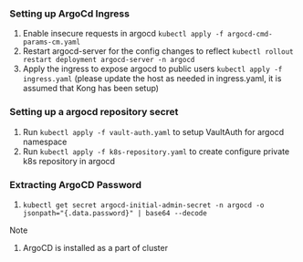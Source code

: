 ### Setting up ArgoCd Ingress

1. Enable insecure requests in argocd `kubectl apply -f argocd-cmd-params-cm.yaml`
2. Restart argocd-server for the config changes to reflect `kubectl rollout restart deployment argocd-server -n argocd`
3. Apply the ingress to expose argocd to public users `kubectl apply -f ingress.yaml` (please update the host as needed in ingress.yaml, it is assumed that Kong has been setup)

### Setting up a argocd repository secret

1. Run `kubectl apply -f vault-auth.yaml` to setup VaultAuth for argocd namespace
2. Run `kubectl apply -f k8s-repository.yaml` to create configure private k8s repository in argocd

### Extracting ArgoCD Password

1. `kubectl get secret argocd-initial-admin-secret -n argocd -o jsonpath="{.data.password}" | base64 --decode`

> [!NOTE]
> 1. ArgoCD is installed as a part of cluster